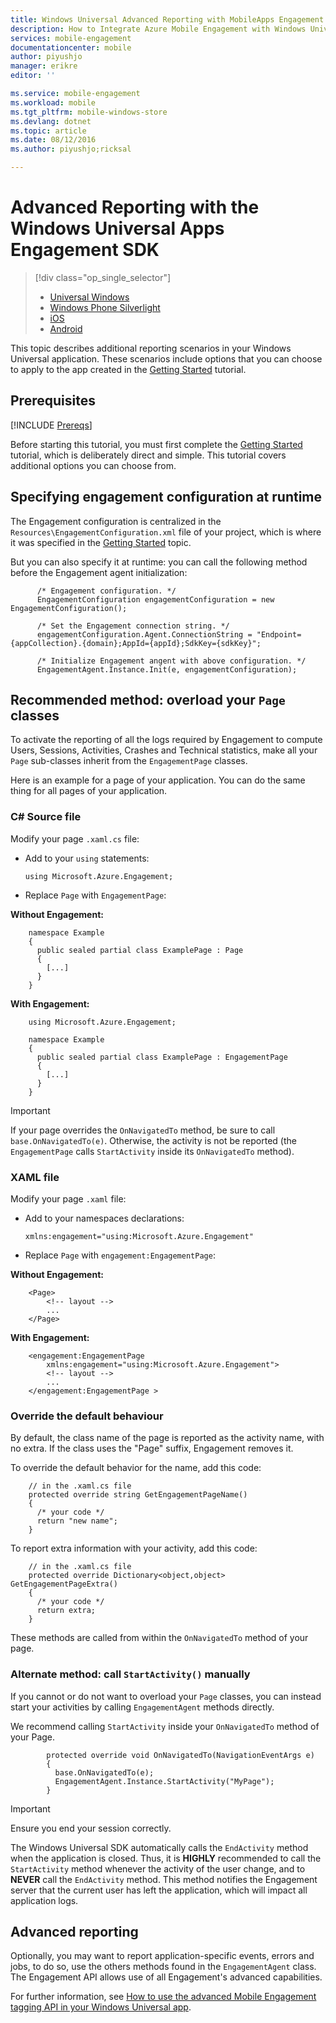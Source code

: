 ```yaml
---
title: Windows Universal Advanced Reporting with MobileApps Engagement
description: How to Integrate Azure Mobile Engagement with Windows Universal Apps
services: mobile-engagement
documentationcenter: mobile
author: piyushjo
manager: erikre
editor: ''

ms.service: mobile-engagement
ms.workload: mobile
ms.tgt_pltfrm: mobile-windows-store
ms.devlang: dotnet
ms.topic: article
ms.date: 08/12/2016
ms.author: piyushjo;ricksal

---
```

# Advanced Reporting with the Windows Universal Apps Engagement SDK
> [!div class="op_single_selector"]
> * [Universal Windows](mobile-engagement-windows-store-advanced-reporting.md)
> * [Windows Phone Silverlight](mobile-engagement-windows-phone-integrate-engagement.md)
> * [iOS](mobile-engagement-ios-integrate-engagement.md)
> * [Android](mobile-engagement-android-advanced-reporting.md)
> 
> 

This topic describes additional reporting scenarios in your Windows Universal application. These scenarios include options that you can choose to apply to the app created in the [Getting Started](mobile-engagement-windows-store-dotnet-get-started.md) tutorial.

## Prerequisites
[!INCLUDE [Prereqs](../../includes/mobile-engagement-windows-store-prereqs.md)]

Before starting this tutorial, you must first complete the [Getting Started](mobile-engagement-windows-store-dotnet-get-started.md) tutorial, which is deliberately direct and simple. This tutorial covers additional options you can choose from.

## Specifying engagement configuration at runtime
The Engagement configuration is centralized in the `Resources\EngagementConfiguration.xml` file of your project, which is where it was specified in the [Getting Started](mobile-engagement-windows-store-dotnet-get-started.md) topic.

But you can also specify it at runtime: you can call the following method before the Engagement agent initialization:

          /* Engagement configuration. */
          EngagementConfiguration engagementConfiguration = new EngagementConfiguration();

          /* Set the Engagement connection string. */
          engagementConfiguration.Agent.ConnectionString = "Endpoint={appCollection}.{domain};AppId={appId};SdkKey={sdkKey}";

          /* Initialize Engagement angent with above configuration. */
          EngagementAgent.Instance.Init(e, engagementConfiguration);



## Recommended method: overload your `Page` classes
To activate the reporting of all the logs required by Engagement to compute Users, Sessions, Activities, Crashes and Technical statistics, make all your `Page` sub-classes inherit from the `EngagementPage` classes.

Here is an example for a page of your application. You can do the same thing for all pages of your application.

### C# Source file
Modify your page `.xaml.cs` file:

* Add to your `using` statements:
  
      using Microsoft.Azure.Engagement;
* Replace `Page` with `EngagementPage`:

**Without Engagement:**

        namespace Example
        {
          public sealed partial class ExamplePage : Page
          {
            [...]
          }
        }

**With Engagement:**

        using Microsoft.Azure.Engagement;

        namespace Example
        {
          public sealed partial class ExamplePage : EngagementPage
          {
            [...]
          }
        }

> [!IMPORTANT]
> If your page overrides the `OnNavigatedTo` method, be sure to call `base.OnNavigatedTo(e)`. Otherwise, the activity is not be reported (the `EngagementPage` calls `StartActivity` inside its `OnNavigatedTo` method).
> 
> 

### XAML file
Modify your page `.xaml` file:

* Add to your namespaces declarations:
  
      xmlns:engagement="using:Microsoft.Azure.Engagement"
* Replace `Page` with `engagement:EngagementPage`:

**Without Engagement:**

        <Page>
            <!-- layout -->
            ...
        </Page>

**With Engagement:**

        <engagement:EngagementPage
            xmlns:engagement="using:Microsoft.Azure.Engagement">
            <!-- layout -->
            ...
        </engagement:EngagementPage >

### Override the default behaviour
By default, the class name of the page is reported as the activity name, with no extra. If the class uses the "Page" suffix, Engagement removes it.

To override the default behavior for the name, add this code:

        // in the .xaml.cs file
        protected override string GetEngagementPageName()
        {
          /* your code */
          return "new name";
        }

To report extra information with your activity, add this code:

        // in the .xaml.cs file
        protected override Dictionary<object,object> GetEngagementPageExtra()
        {
          /* your code */
          return extra;
        }

These methods are called from within the `OnNavigatedTo` method of your page.

### Alternate method: call `StartActivity()` manually
If you cannot or do not want to overload your `Page` classes, you can instead start your activities by calling `EngagementAgent` methods directly.

We recommend calling `StartActivity` inside your `OnNavigatedTo` method of your Page.

            protected override void OnNavigatedTo(NavigationEventArgs e)
            {
              base.OnNavigatedTo(e);
              EngagementAgent.Instance.StartActivity("MyPage");
            }

> [!IMPORTANT]
> Ensure you end your session correctly.
> 
> The Windows Universal SDK automatically calls the `EndActivity` method when the application is closed. Thus, it is **HIGHLY** recommended to call the `StartActivity` method whenever the activity of the user change, and to **NEVER** call the `EndActivity` method. This method notifies the Engagement server that the current user has left the application, which will impact all application logs.
> 
> 

## Advanced reporting
Optionally, you may want to report application-specific events, errors and jobs, to do so, use the others methods found in the `EngagementAgent` class. The Engagement API allows use of all Engagement's advanced capabilities.

For further information, see [How to use the advanced Mobile Engagement tagging API in your Windows Universal app](mobile-engagement-windows-store-use-engagement-api.md).

